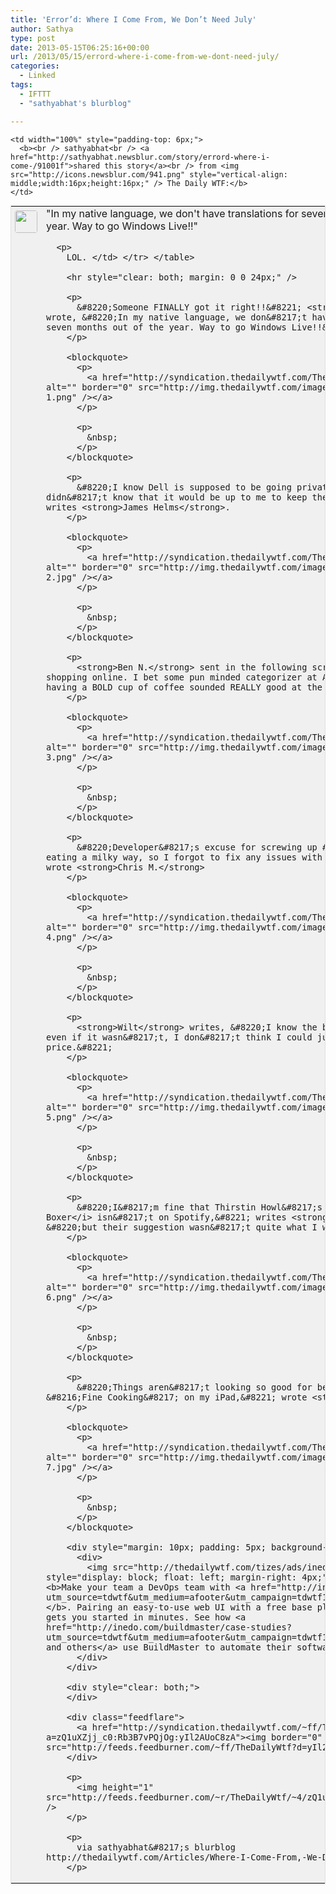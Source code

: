 ```yaml
---
title: 'Error’d: Where I Come From, We Don’t Need July'
author: Sathya
type: post
date: 2013-05-15T06:25:16+00:00
url: /2013/05/15/errord-where-i-come-from-we-dont-need-july/
categories:
  - Linked
tags:
  - IFTTT
  - "sathyabhat's blurblog"

---
```

<table style="border: 1px solid #E0E0E0; margin: 0; padding: 0; background-color: #F0F0F0" valign="top" align="left" cellpadding="0" width="100%">
  <tr>
    <td rowspan="2" style="padding: 6px;width: 36px;white-space:nowrap" width="36" valign="top">
      <img src="http://www.gravatar.com/avatar/1375f202e61682cc4963295f4b0430dc" style="width: 36px; height: 36px; border-radius: 4px;" />
    </td>
    
    <td width="100%" style="padding-top: 6px;">
      <b><br /> sathyabhat<br /> <a href="http://sathyabhat.newsblur.com/story/errord-where-i-come-/91001f">shared this story</a><br /> from <img src="http://icons.newsblur.com/941.png" style="vertical-align: middle;width:16px;height:16px;" /> The Daily WTF:</b>
    </td>
  </tr>
  
  <tr>
    <td>
      "In my native language, we don't have translations for seven months out of the year. Way to go Windows Live!!"</p> 
      
      <p>
        LOL. </td> </tr> </table> 
        
        <hr style="clear: both; margin: 0 0 24px;" />
        
        <p>
          &#8220;Someone FINALLY got it right!!&#8221; <strong>Farz</strong> wrote, &#8220;In my native language, we don&#8217;t have translations for seven months out of the year. Way to go Windows Live!!&#8221;
        </p>
        
        <blockquote>
          <p>
            <a href="http://syndication.thedailywtf.com/TheDailyWtf#Pic-1"><img alt="" border="0" src="http://img.thedailywtf.com/images/13/q2/e64/Pic-1.png" /></a>
          </p>
          
          <p>
            &nbsp;
          </p>
        </blockquote>
        
        <p>
          &#8220;I know Dell is supposed to be going private, but I didn&#8217;t know that it would be up to me to keep them afloat!&#8221; writes <strong>James Helms</strong>.
        </p>
        
        <blockquote>
          <p>
            <a href="http://syndication.thedailywtf.com/TheDailyWtf#Pic-2"><img alt="" border="0" src="http://img.thedailywtf.com/images/13/q2/e64/Pic-2.jpg" /></a>
          </p>
          
          <p>
            &nbsp;
          </p>
        </blockquote>
        
        <p>
          <strong>Ben N.</strong> sent in the following screenshot whilst shopping online. I bet some pun minded categorizer at Amazon thought that having a BOLD cup of coffee sounded REALLY good at the time.
        </p>
        
        <blockquote>
          <p>
            <a href="http://syndication.thedailywtf.com/TheDailyWtf#Pic-3"><img alt="" border="0" src="http://img.thedailywtf.com/images/13/q2/e64/Pic-3.png" /></a>
          </p>
          
          <p>
            &nbsp;
          </p>
        </blockquote>
        
        <p>
          &#8220;Developer&#8217;s excuse for screwing up #439: <i>Sorry, I was eating a milky way, so I forgot to fix any issues with the feed.</i>&#8221; wrote <strong>Chris M.</strong>
        </p>
        
        <blockquote>
          <p>
            <a href="http://syndication.thedailywtf.com/TheDailyWtf#Pic-4"><img alt="" border="0" src="http://img.thedailywtf.com/images/13/q2/e64/Pic-4.png" /></a>
          </p>
          
          <p>
            &nbsp;
          </p>
        </blockquote>
        
        <p>
          <strong>Wilt</strong> writes, &#8220;I know the budget is tight, But even if it wasn&#8217;t, I don&#8217;t think I could justify NVIDIA at that price.&#8221;
        </p>
        
        <blockquote>
          <p>
            <a href="http://syndication.thedailywtf.com/TheDailyWtf#Pic-5"><img alt="" border="0" src="http://img.thedailywtf.com/images/13/q2/e64/Pic-5.png" /></a>
          </p>
          
          <p>
            &nbsp;
          </p>
        </blockquote>
        
        <p>
          &#8220;I&#8217;m fine that Thirstin Howl&#8217;s track <i>Spit Boxer</i> isn&#8217;t on Spotify,&#8221; writes <strong>Nick</strong>, &#8220;but their suggestion wasn&#8217;t quite what I was expecting.&#8221;
        </p>
        
        <blockquote>
          <p>
            <a href="http://syndication.thedailywtf.com/TheDailyWtf#Pic-6"><img alt="" border="0" src="http://img.thedailywtf.com/images/13/q2/e64/Pic-6.png" /></a>
          </p>
          
          <p>
            &nbsp;
          </p>
        </blockquote>
        
        <p>
          &#8220;Things aren&#8217;t looking so good for being able to read &#8216;Fine Cooking&#8217; on my iPad,&#8221; wrote <strong>Jeff</strong>.
        </p>
        
        <blockquote>
          <p>
            <a href="http://syndication.thedailywtf.com/TheDailyWtf#Pic-6"><img alt="" border="0" src="http://img.thedailywtf.com/images/13/q2/e64/Pic-7.jpg" /></a>
          </p>
          
          <p>
            &nbsp;
          </p>
        </blockquote>
        
        <div style="margin: 10px; padding: 5px; background-color: #eee;">
          <div>
            <img src="http://thedailywtf.com/tizes/ads/inedo40x40.png" style="display: block; float: left; margin-right: 4px;" /> [Advertisement] <b>Make your team a DevOps team with <a href="http://inedo.com/?utm_source=tdwtf&utm_medium=afooter&utm_campaign=tdwtf13q1">BuildMaster</a></b>. Pairing an easy-to-use web UI with a free base platform, BuildMaster gets you started in minutes. See how <a href="http://inedo.com/buildmaster/case-studies?utm_source=tdwtf&utm_medium=afooter&utm_campaign=tdwtf13q1">Allrecipes.com and others</a> use BuildMaster to automate their software delivery.
          </div>
        </div>
        
        <div style="clear: both;">
        </div>
        
        <div class="feedflare">
          <a href="http://syndication.thedailywtf.com/~ff/TheDailyWtf?a=zQ1uXZjj_c0:Rb3B7vPQjOg:yIl2AUoC8zA"><img border="0" src="http://feeds.feedburner.com/~ff/TheDailyWtf?d=yIl2AUoC8zA" /></a>
        </div>
        
        <p>
          <img height="1" src="http://feeds.feedburner.com/~r/TheDailyWtf/~4/zQ1uXZjj_c0" width="1" />
        </p>
        
        <p>
          via sathyabhat&#8217;s blurblog http://thedailywtf.com/Articles/Where-I-Come-From,-We-Dont-Need-July.aspx
        </p>